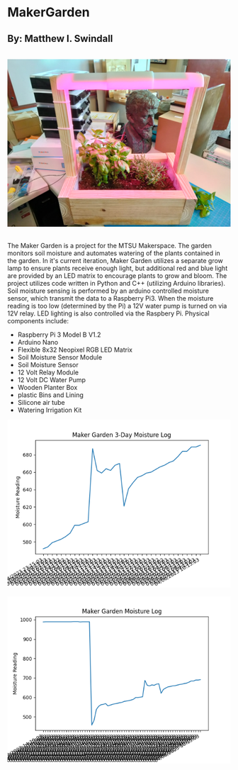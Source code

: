 # MakerGarden

<h2>By: Matthew I. Swindall</h2>
<br>
<div><img src="images/img1.jpg" /><div>
<br>
<p>
The Maker Garden is a project for the MTSU Makerspace. The garden monitors soil moisture and automates watering of the plants contained in the garden. In it's current iteration, Maker Garden utilizes a separate grow lamp to ensure plants receive enough light, but additional red and blue light are provided by an LED matrix to encourage plants to grow and bloom. The project utilizes code written in Python and C++ (utilizing Arduino libraries). Soil moisture sensing is performed by an arduino controlled moisture sensor, which transmit the data to a Raspberry Pi3. When the moisture reading is too low (determined by the Pi) a 12V water pump is turned on via 12V relay. LED lighting is also controlled via the Raspbery Pi. Physical components include:
<ul>
  <li>Raspberry Pi 3 Model B V1.2
  <li>Arduino Nano
  <li>Flexible 8x32 Neopixel RGB LED Matrix
  <li>Soil Moisture Sensor Module
  <li>Soil Moisture Sensor
  <li>12 Volt Relay Module
  <li>12 Volt DC Water Pump
  <li>Wooden Planter Box
  <li>plastic Bins and Lining
  <li>Silicone air tube
  <li>Watering Irrigation Kit
</ul>
</p>
<div>
  <img src="plot1.png">
  <br><br>
  <img src="plot2.png">
</div>
